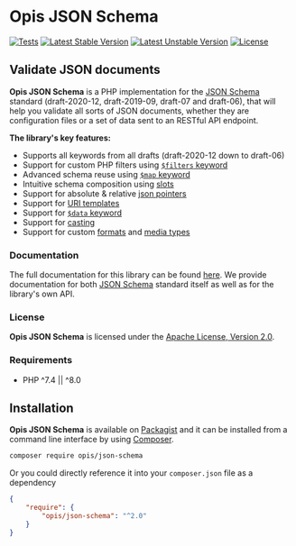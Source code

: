 Opis JSON Schema
====================
[![Tests](https://github.com/opis/json-schema/workflows/Tests/badge.svg)](https://github.com/opis/json-schema/actions)
[![Latest Stable Version](https://poser.pugx.org/opis/json-schema/v/stable.png)](https://packagist.org/packages/opis/json-schema)
[![Latest Unstable Version](https://poser.pugx.org/opis/json-schema/v/unstable.png)](https://packagist.org/packages/opis/json-schema)
[![License](https://poser.pugx.org/opis/json-schema/license.png)](https://packagist.org/packages/opis/json-schema)

Validate JSON documents
-----------

**Opis JSON Schema** is a PHP implementation for the [JSON Schema] standard (draft-2020-12, draft-2019-09, draft-07 and draft-06), that
will help you validate all sorts of JSON documents, whether they are configuration files or a set 
of data sent to an RESTful API endpoint.


**The library's key features:**

- Supports all keywords from all drafts (draft-2020-12 down to draft-06)
- Support for custom PHP filters using [`$filters` keyword](https://docs.opis.io/json-schema/2.x/filters.html)
- Advanced schema reuse using [`$map` keyword](https://docs.opis.io/json-schema/2.x/mappers.html)
- Intuitive schema composition using [slots](https://docs.opis.io/json-schema/2.x/slots.html)
- Support for absolute & relative [json pointers](https://docs.opis.io/json-schema/2.x/pointers.html)
- Support for [URI templates](https://docs.opis.io/json-schema/2.x/uri-template.html)
- Support for [`$data` keyword](https://docs.opis.io/json-schema/2.x/data-keyword.html)
- Support for [casting](https://docs.opis.io/json-schema/2.x/pragma.html#cast)
- Support for custom [formats](https://docs.opis.io/json-schema/2.x/php-format.html) and [media types](https://docs.opis.io/json-schema/2.x/php-media-type.html)

### Documentation

The full documentation for this library can be found [here][documentation].
We provide documentation for both [JSON Schema] standard itself as well as for
the library's own API. 

### License

**Opis JSON Schema** is licensed under the [Apache License, Version 2.0][apache_license].

### Requirements

* PHP ^7.4 || ^8.0

## Installation

**Opis JSON Schema** is available on [Packagist] and it can be installed from a 
command line interface by using [Composer]. 

```bash
composer require opis/json-schema
```

Or you could directly reference it into your `composer.json` file as a dependency

```json
{
    "require": {
        "opis/json-schema": "^2.0"
    }
}
```

[documentation]: https://opis.io/json-schema
[apache_license]: https://www.apache.org/licenses/LICENSE-2.0 "Apache License"
[Packagist]: https://packagist.org/packages/opis/json-schema "Packagist"
[Composer]: https://getcomposer.org "Composer"
[JSON Schema]: http://json-schema.org/ "JSON Schema"
